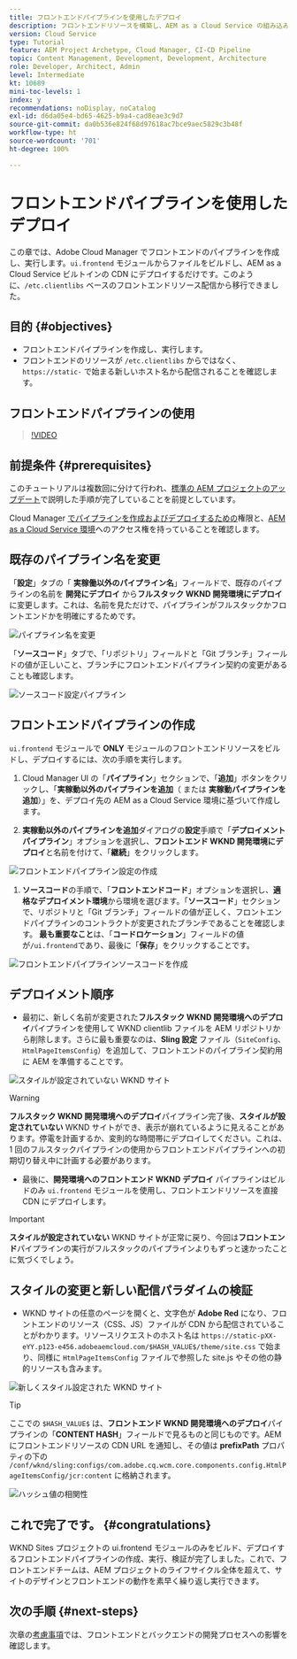 ```yaml
---
title: フロントエンドパイプラインを使用したデプロイ
description: フロントエンドリソースを構築し、AEM as a Cloud Service の組み込み CDN にデプロイするフロントエンドパイプラインを作成して実行する方法を説明します。
version: Cloud Service
type: Tutorial
feature: AEM Project Archetype, Cloud Manager, CI-CD Pipeline
topic: Content Management, Development, Development, Architecture
role: Developer, Architect, Admin
level: Intermediate
kt: 10689
mini-toc-levels: 1
index: y
recommendations: noDisplay, noCatalog
exl-id: d6da05e4-bd65-4625-b9a4-cad8eae3c9d7
source-git-commit: da0b536e824f68d97618ac7bce9aec5829c3b48f
workflow-type: ht
source-wordcount: '701'
ht-degree: 100%

---
```


# フロントエンドパイプラインを使用したデプロイ

この章では、Adobe Cloud Manager でフロントエンドのパイプラインを作成し、実行します。`ui.frontend` モジュールからファイルをビルドし、AEM as a Cloud Service ビルトインの CDN にデプロイするだけです。このように、`/etc.clientlibs` ベースのフロントエンドリソース配信から移行できました。


## 目的 {#objectives}

* フロントエンドパイプラインを作成し、実行します。
* フロントエンドのリソースが `/etc.clientlibs` からではなく、`https://static-` で始まる新しいホスト名から配信されることを確認します。

## フロントエンドパイプラインの使用

>[!VIDEO](https://video.tv.adobe.com/v/3409420?quality=12&learn=on)

## 前提条件 {#prerequisites}

このチュートリアルは複数回に分けて行われ、[標準の AEM プロジェクトのアップデート](./update-project.md)で説明した手順が完了していることを前提としています。

Cloud Manager [でパイプラインを作成およびデプロイするための](https://experienceleague.adobe.com/docs/experience-manager-cloud-manager/content/requirements/users-and-roles.html?lang=ja#role-definitions)権限と、[AEM as a Cloud Service 環境](https://experienceleague.adobe.com/docs/experience-manager-cloud-service/content/implementing/using-cloud-manager/manage-environments.html?lang=ja)へのアクセス権を持っていることを確認します。

## 既存のパイプライン名を変更

「__設定__」タブの「 __実稼働以外のパイプライン名__」フィールドで、既存のパイプラインの名前を __開発にデプロイ__ から&#x200B;__フルスタック WKND 開発環境にデプロイ__&#x200B;に変更します。これは、名前を見ただけで、パイプラインがフルスタックかフロントエンドかを明確にするためです。

![パイプライン名を変更](assets/fullstack-wknd-deploy-dev-pipeline.png)


「__ソースコード__」タブで、「リポジトリ」フィールドと「Git ブランチ」フィールドの値が正しいこと、ブランチにフロントエンドパイプライン契約の変更があることも確認します。

![ソースコード設定パイプライン](assets/fullstack-wknd-source-code-config.png)


## フロントエンドパイプラインの作成

`ui.frontend` モジュールで __ONLY__ モジュールのフロントエンドリソースをビルドし、デプロイするには、次の手順を実行します。

1. Cloud Manager UI の「__パイプライン__」セクションで、「__追加__」ボタンをクリックし、「__実稼動以外のパイプラインを追加__（ または __実稼動パイプラインを追加__）」を、デプロイ先の AEM as a Cloud Service 環境に基づいて作成します。

1. __実稼動以外のパイプラインを追加__&#x200B;ダイアログの&#x200B;__設定__&#x200B;手順で「__デプロイメントパイプライン__」オプションを選択し、__フロントエンド WKND 開発環境にデプロイ__&#x200B;と名前を付けて、「__継続__」をクリックします。

![フロントエンドパイプライン設定の作成](assets/create-frontend-pipeline-configs.png)

1. __ソースコード__&#x200B;の手順で、「__フロントエンドコード__」オプションを選択し、__適格なデプロイメント環境__&#x200B;から環境を選びます。「__ソースコード__」セクションで、リポジトリと「Git ブランチ」フィールドの値が正しく、フロントエンドパイプラインのコントラクトが変更されたブランチであることを確認します。
__最も重要なこと__&#x200B;は、「__コードロケーション__」フィールドの値が`/ui.frontend`であり、最後に「__保存__」をクリックすることです。

![フロントエンドパイプラインソースコードを作成](assets/create-frontend-pipeline-source-code.png)


## デプロイメント順序

* 最初に、新しく名前が変更された&#x200B;__フルスタック WKND 開発環境へのデプロイ__&#x200B;パイプラインを使用して WKND clientlib ファイルを AEM リポジトリから削除します。さらに最も重要なのは、__Sling 設定__ ファイル（`SiteConfig`、`HtmlPageItemsConfig`）を追加して、フロントエンドのパイプライン契約用に AEM を準備することです。

![スタイルが設定されていない WKND サイト](assets/unstyled-wknd-site.png)

>[!WARNING]
>
>__フルスタック WKND 開発環境へのデプロイ__&#x200B;パイプライン完了後、__スタイルが設定されていない__ WKND サイトができ、表示が崩れているように見えることがあります。停電を計画するか、変則的な時間帯にデプロイしてください。これは、1 回のフルスタックパイプラインの使用からフロントエンドパイプラインへの初期切り替え中に計画する必要があります。


* 最後に、__開発環境へのフロントエンド WKND デプロイ__ パイプラインはビルドのみ `ui.frontend` モジュールを使用し、フロントエンドリソースを直接 CDN にデプロイします。

>[!IMPORTANT]
>
>__スタイルが設定されていない__ WKND サイトが正常に戻り、今回は&#x200B;__フロントエンド__&#x200B;パイプラインの実行がフルスタックのパイプラインよりもずっと速かったことに気づくでしょう。

## スタイルの変更と新しい配信パラダイムの検証

* WKND サイトの任意のページを開くと、文字色が __Adobe Red__ になり、フロントエンドのリソース（CSS、JS）ファイルが CDN から配信されていることがわかります。リソースリクエストのホスト名は `https://static-pXX-eYY.p123-e456.adobeaemcloud.com/$HASH_VALUE$/theme/site.css` で始まり、同様に `HtmlPageItemsConfig` ファイルで参照した site.js やその他の静的リソースも含みます。


![新しくスタイル設定された WKND サイト](assets/newly-styled-wknd-site.png)



>[!TIP]
>
>ここでの `$HASH_VALUE$` は、__フロントエンド WKND 開発環境へのデプロイ__&#x200B;パイプラインの「__CONTENT HASH__」フィールドで見るものと同じものです。AEM にフロントエンドリソースの CDN URL を通知し、その値は __prefixPath__ プロパティの下の `/conf/wknd/sling:configs/com.adobe.cq.wcm.core.components.config.HtmlPageItemsConfig/jcr:content` に格納されます。


![ハッシュ値の相関性](assets/hash-value-correlartion.png)



## これで完了です。 {#congratulations}

WKND Sites プロジェクトの ui.frontend モジュールのみをビルド、デプロイするフロントエンドパイプラインの作成、実行、検証が完了しました。これで、フロントエンドチームは、AEM プロジェクトのライフサイクル全体を超えて、サイトのデザインとフロントエンドの動作を素早く繰り返し実行できます。

## 次の手順 {#next-steps}

次章の[考慮事項](considerations.md)では、フロントエンドとバックエンドの開発プロセスへの影響を確認します。
